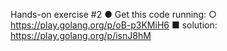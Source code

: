 Hands-on exercise #2
● Get this code running:
○ https://play.golang.org/p/oB-p3KMiH6
■ solution: https://play.golang.org/p/isnJ8hM
